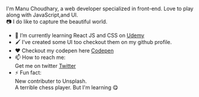 
I'm Manu Choudhary, a web developer specialized in front-end. Love to play along with JavaScript,and UI.<br> 
📷 I do like to capture the beautiful world. 
<br>
- 🌱 I’m currently learning React JS and CSS on [Udemy](https://https://www.udemy.com/) <br>
- 🖌️ I’ve created some UI too checkout them on my github profile. <br>
- ❤️ Checkout my codepen here [Codepen](https://codepen.io/ManuChoudhary)<br>
- 📫 How to reach me: <br>
      Get me on twitter [Twitter](https://twitter.com/_viben)<br>
- ⚡ Fun fact: <br>
      New contributer to Unsplash. <br>
      A terrible chess player. But I'm learning 😋
      
